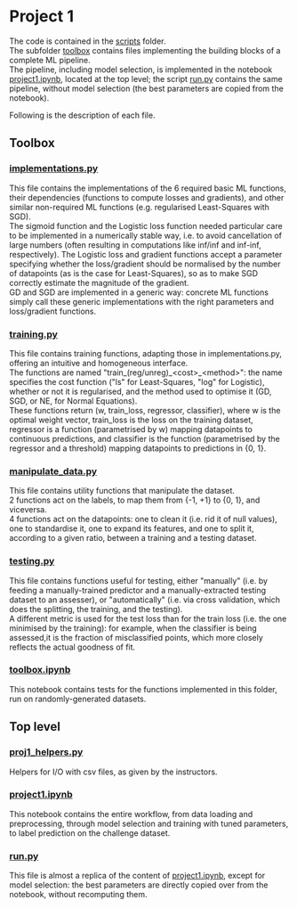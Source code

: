 # Project 1

The code is contained in the [scripts](scripts) folder.  
The subfolder [toolbox](scripts/toolbox) contains files implementing the building blocks of a complete ML pipeline.  
The pipeline, including model selection, is implemented in the notebook [project1.ipynb](scripts/project1.ipynb), located at the top level; the script [run.py](scripts/run.py) contains the same pipeline, without model selection (the best parameters are copied from the notebook).  

Following is the description of each file.


## Toolbox

### [implementations.py](scripts/toolbox/implementations.py) 
This file contains the implementations of the 6 required basic ML functions, their dependencies (functions to compute losses and gradients), and other similar non-required ML functions (e.g. regularised Least-Squares with SGD).  
The sigmoid function and the Logistic loss function needed particular care to be implemented in a numerically stable way, i.e. to avoid cancellation of large numbers (often resulting in computations like inf/inf and inf-inf, respectively). The Logistic loss and gradient functions accept a parameter specifying whether the loss/gradient should be normalised by the number of datapoints (as is the case for Least-Squares), so as to make SGD correctly estimate the magnitude of the gradient.  
GD and SGD are implemented in a generic way: concrete ML functions simply call these generic implementations with the right parameters and loss/gradient functions.

### [training.py](scripts/toolbox/training.py) 
This file contains training functions, adapting those in implementations.py, offering an intuitive and homogeneous interface.  
The functions are named "train_(reg/unreg)_\<cost\>\_\<method\>": the name specifies the cost function ("ls" for Least-Squares, "log" for Logistic), whether or not it is regularised, and the method used to optimise it (GD, SGD, or NE, for Normal Equations).  
These functions return (w, train_loss, regressor, classifier), where w is the optimal weight vector, train_loss is the loss on the training dataset, regressor is a function (parametrised by w) mapping datapoints to continuous predictions, and classifier is the function (parametrised by the regressor and a threshold) mapping datapoints to predictions in {0, 1}.

### [manipulate_data.py](scripts/toolbox/manipulate_data.py) 
This file contains utility functions that manipulate the dataset.  
2 functions act on the labels, to map them from {-1, +1} to {0, 1}, and viceversa.  
4 functions act on the datapoints: one to clean it (i.e. rid it of null values), one to standardise it, one to expand its features, and one to split it, according to a given ratio, between a training and a testing dataset.

### [testing.py](scripts/toolbox/testing.py) 
This file contains functions useful for testing, either "manually" (i.e. by feeding a manually-trained predictor and a manually-extracted testing dataset to an assesser), or "automatically" (i.e. via cross validation, which does the splitting, the training, and the testing).  
A different metric is used for the test loss than for the train loss (i.e. the one minimised by the training): for example, when the classifier is being assessed,it is the fraction of misclassified points, which more closely reflects the actual goodness of fit. 

### [toolbox.ipynb](scripts/toolbox/toolbox.ipynb) 
This notebook contains tests for the functions implemented in this folder, run on randomly-generated datasets.

## Top level

### [proj1_helpers.py](scripts/proj1_helpers.py) 
Helpers for I/O with csv files, as given by the instructors.

### [project1.ipynb](scripts/project1.ipynb) 
This notebook contains the entire workflow, from data loading and preprocessing, through model selection and training with tuned parameters, to label prediction on the challenge dataset.

### [run.py](scripts/run.py) 
This file is almost a replica of the content of [project1.ipynb](scripts/project1.ipynb), except for model selection: the best parameters are directly copied over from the notebook, without recomputing them.